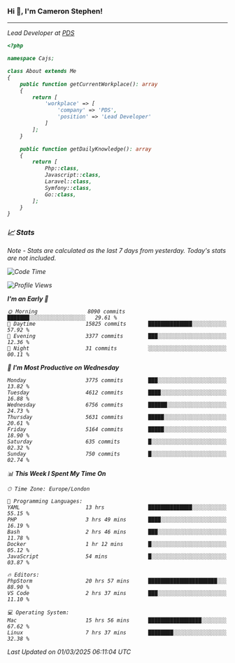 ### Hi 👋, I'm Cameron Stephen!
<hr>
<p><em>Lead Developer at <a href="https://prindatasolutions.co.uk">PDS</a></p>


```php
<?php

namespace Cajs;

class About extends Me
{
    public function getCurrentWorkplace(): array
    {
        return [
            'workplace' => [
                'company' => 'PDS',
                'position' => 'Lead Developer'
            ]
        ];
    }

    public function getDailyKnowledge(): array
    {
        return [
            Php::class,
            Javascript::class,
            Laravel::class,
            Symfony::class,
            Go::class,
        ];
    }
}
```

### 📈 Stats
<p><em>Note - Stats are calculated as the last 7 days from yesterday. Today's stats are not included.</em></p>


<!--START_SECTION:waka-->
![Code Time](http://img.shields.io/badge/Code%20Time-4%2C365%20hrs%2018%20mins-blue)

![Profile Views](http://img.shields.io/badge/Profile%20Views-0-blue)

**I'm an Early 🐤** 

```text
🌞 Morning                8090 commits        ███████░░░░░░░░░░░░░░░░░░   29.61 % 
🌆 Daytime                15825 commits       ██████████████░░░░░░░░░░░   57.92 % 
🌃 Evening                3377 commits        ███░░░░░░░░░░░░░░░░░░░░░░   12.36 % 
🌙 Night                  31 commits          ░░░░░░░░░░░░░░░░░░░░░░░░░   00.11 % 
```
📅 **I'm Most Productive on Wednesday** 

```text
Monday                   3775 commits        ███░░░░░░░░░░░░░░░░░░░░░░   13.82 % 
Tuesday                  4612 commits        ████░░░░░░░░░░░░░░░░░░░░░   16.88 % 
Wednesday                6756 commits        ██████░░░░░░░░░░░░░░░░░░░   24.73 % 
Thursday                 5631 commits        █████░░░░░░░░░░░░░░░░░░░░   20.61 % 
Friday                   5164 commits        █████░░░░░░░░░░░░░░░░░░░░   18.90 % 
Saturday                 635 commits         █░░░░░░░░░░░░░░░░░░░░░░░░   02.32 % 
Sunday                   750 commits         █░░░░░░░░░░░░░░░░░░░░░░░░   02.74 % 
```


📊 **This Week I Spent My Time On** 

```text
🕑︎ Time Zone: Europe/London

💬 Programming Languages: 
YAML                     13 hrs              ██████████████░░░░░░░░░░░   55.15 % 
PHP                      3 hrs 49 mins       ████░░░░░░░░░░░░░░░░░░░░░   16.19 % 
Bash                     2 hrs 46 mins       ███░░░░░░░░░░░░░░░░░░░░░░   11.78 % 
Docker                   1 hr 12 mins        █░░░░░░░░░░░░░░░░░░░░░░░░   05.12 % 
JavaScript               54 mins             █░░░░░░░░░░░░░░░░░░░░░░░░   03.87 % 

🔥 Editors: 
PhpStorm                 20 hrs 57 mins      ██████████████████████░░░   88.90 % 
VS Code                  2 hrs 37 mins       ███░░░░░░░░░░░░░░░░░░░░░░   11.10 % 

💻 Operating System: 
Mac                      15 hrs 56 mins      █████████████████░░░░░░░░   67.62 % 
Linux                    7 hrs 37 mins       ████████░░░░░░░░░░░░░░░░░   32.38 % 
```


 Last Updated on 01/03/2025 06:11:04 UTC
<!--END_SECTION:waka-->
